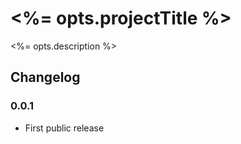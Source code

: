 <%= opts.projectTitle %>
===========

<%= opts.description %>

## Changelog

### 0.0.1

* First public release
